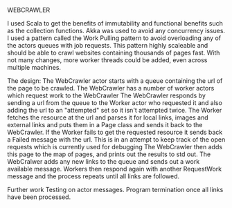 
WEBCRAWLER

I used Scala to get the benefits of immutability and functional benefits such as the collection functions.
Akka was used to avoid any concurrency issues.
I used a pattern called the Work Pulling pattern to avoid overloading any of the actors queues with job requests.
This pattern highly scaleable and should be able to crawl websites containing thousands of pages fast.
With not many changes, more worker threads could be added, even across multiple machines.

The design:
The WebCrawler actor starts with a queue containing the url of the page to be crawled.
The WebCrawler has a number of worker actors which request work to the WebCrawler
The WebCrawler responds by sending a url from the queue to the Worker actor who requested it and also adding the url to
	an "attempted" set so it isn't attempted twice.
The Worker fetches the resource at the url and parses it for local links, images and external links and puts them in a
	Page class and sends it back to the WebCrawler.
If the Worker fails to get the requested resource it sends back a Failed message with the url. This is in an attempt to
	keep track of the open requests which is currently used for debugging
The WebCrawler then adds this page to the map of pages, and prints out the results to std out.
The WebCralwer adds any new links to the queue and sends out a work available message. Workers then respond again with
	another RequestWork message and the process repeats until all links are followed.

Further work
Testing on actor messages.
Program termination once all links have been processed.
